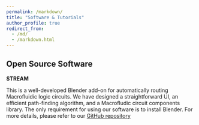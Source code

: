 ```yaml
---
permalink: /markdown/
title: "Software & Tutorials"
author_profile: true
redirect_from: 
  - /md/
  - /markdown.html
---
```


## Open Source Software

**STREAM**

This is a well-developed Blender add-on for automatically routing Macrofluidic logic circuits. We have designed a straightforward UI, an efficient path-finding algorithm, and a Macrofludic circuit components library. The only requirement for using our software is to install Blender. For more details, please refer to our [GitHub repository](https://github.com/roboticmaterialsgroup/FluidLogic)
